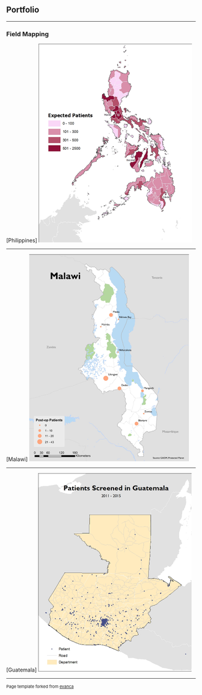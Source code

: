 ## Portfolio

---

### Field Mapping

[Philippines]
<img src="images/PHI_patientmodel.jpg" width="408" height="528"/>

---
[Malawi]
<img src="images/Malawi_post-op-1.jpg" width="425" height="550"/>

---
[Guatemala]
<img src="images/GTM_allPATIENTS.jpg" width="408" height="528"/>



---
<p style="font-size:11px">Page template forked from <a href="https://github.com/evanca/quick-portfolio">evanca</a></p>
<!-- Remove above link if you don't want to attibute -->

